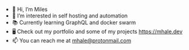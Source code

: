 - 👋 Hi, I’m Miles
- 💖 I’m interested in self hosting and automation
- 📚 Currently learning GraphQL and docker swarm
- 🖥 Check out my portfolio and some of my projects https://mhale.dev
- 📫 You can reach me at mhale@protonmail.com

<!---
halemiles/halemiles is a ✨ special ✨ repository because its `README.md` (this file) appears on your GitHub profile.
You can click the Preview link to take a look at your changes.
--->
